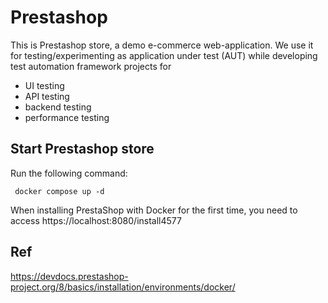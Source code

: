 # Prestashop

This is Prestashop store, a demo e-commerce web-application. We use it for testing/experimenting
as application under test (AUT) while developing test automation framework projects for
- UI testing
- API testing 
- backend testing 
- performance testing

## Start Prestashop store 

Run the following command: 

` docker compose up -d`

When installing PrestaShop with Docker for the first time, 
you need to access https://localhost:8080/install4577

## Ref

https://devdocs.prestashop-project.org/8/basics/installation/environments/docker/